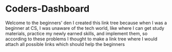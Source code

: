 # Coders-Dashboard
Welcome to the beginners' den
I created this link tree because when I was a beginner at CS, I was unaware of the tech world, like where I can get study materials, practice my newly earned skills, and implement them, so according to these problems I thought to make a link tree where I would attach all possible links which should help the beginners
